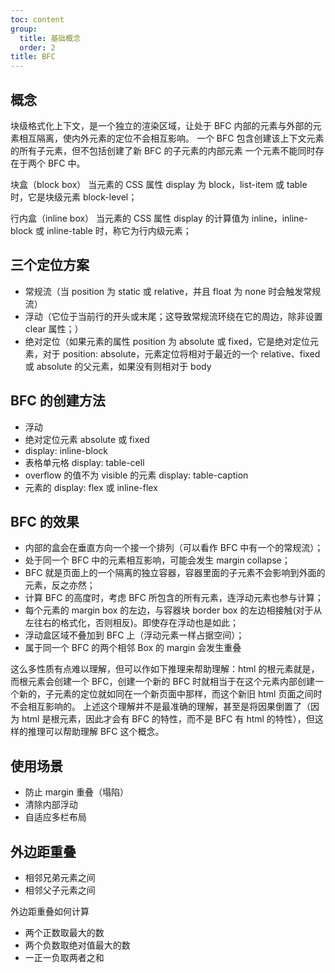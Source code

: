 ```yaml
---
toc: content
group:
  title: 基础概念
  order: 2
title: BFC
---
```


## 概念

块级格式化上下文，是一个独立的渲染区域，让处于 BFC 内部的元素与外部的元素相互隔离，使内外元素的定位不会相互影响。
一个 BFC 包含创建该上下文元素的所有子元素，但不包括创建了新 BFC 的子元素的内部元素
一个元素不能同时存在于两个 BFC 中。

块盒（block box）
当元素的 CSS 属性 display 为 block，list-item 或 table 时，它是块级元素 block-level；

行内盒（inline box）
当元素的 CSS 属性 display 的计算值为 inline，inline-block 或 inline-table 时，称它为行内级元素；

## 三个定位方案

- 常规流（当 position 为 static 或 relative，并且 float 为 none 时会触发常规流）
- 浮动（它位于当前行的开头或末尾；这导致常规流环绕在它的周边，除非设置 clear 属性；）
- 绝对定位（如果元素的属性 position 为 absolute 或 fixed，它是绝对定位元素，对于 position: absolute，元素定位将相对于最近的一个 relative、fixed 或 absolute 的父元素，如果没有则相对于 body

## BFC 的创建方法

- 浮动
- 绝对定位元素 absolute 或 fixed
- display: inline-block
- 表格单元格 display: table-cell
- overflow 的值不为 visible 的元素 display: table-caption
- 元素的 display: flex 或 inline-flex

## BFC 的效果

- 内部的盒会在垂直方向一个接一个排列（可以看作 BFC 中有一个的常规流）；
- 处于同一个 BFC 中的元素相互影响，可能会发生 margin collapse；
- BFC 就是页面上的一个隔离的独立容器，容器里面的子元素不会影响到外面的元素，反之亦然；
- 计算 BFC 的高度时，考虑 BFC 所包含的所有元素，连浮动元素也参与计算；
- 每个元素的 margin box 的左边，与容器块 border box 的左边相接触(对于从左往右的格式化，否则相反)。即使存在浮动也是如此；
- 浮动盒区域不叠加到 BFC 上（浮动元素一样占据空间）；
- 属于同一个 BFC 的两个相邻 Box 的 margin 会发生重叠

这么多性质有点难以理解，但可以作如下推理来帮助理解：html 的根元素就是<html>，而根元素会创建一个 BFC，创建一个新的 BFC 时就相当于在这个元素内部创建一个新的<html>，子元素的定位就如同在一个新<html>页面中那样，而这个新旧 html 页面之间时不会相互影响的。
上述这个理解并不是最准确的理解，甚至是将因果倒置了（因为 html 是根元素，因此才会有 BFC 的特性，而不是 BFC 有 html 的特性），但这样的推理可以帮助理解 BFC 这个概念。

## 使用场景

- 防止 margin 重叠（塌陷）
- 清除内部浮动
- 自适应多栏布局

## 外边距重叠

- 相邻兄弟元素之间
- 相邻父子元素之间

外边距重叠如何计算

- 两个正数取最大的数
- 两个负数取绝对值最大的数
- 一正一负取两者之和
